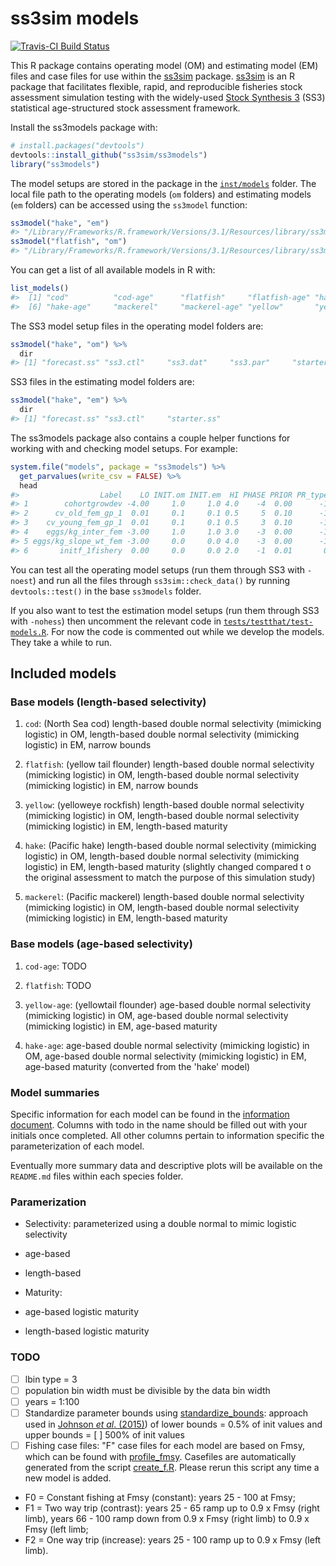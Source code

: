 <!-- README.md is generated from README.Rmd. Please edit that file and run
     `rmarkdown::render()` on this file. -->
ss3sim models
=============

[![Travis-CI Build Status](https://travis-ci.org/ss3sim/ss3models.png?branch=master)](https://travis-ci.org/ss3sim/ss3models)

This R package contains operating model (OM) and estimating model (EM) files and case files for use within the [ss3sim](https://github.com/ss3sim/ss3sim) package. [ss3sim](https://github.com/ss3sim/ss3sim) is an R package that facilitates flexible, rapid, and reproducible fisheries stock assessment simulation testing with the widely-used [Stock Synthesis 3](http://nft.nefsc.noaa.gov/Stock_Synthesis_3.htm) (SS3) statistical age-structured stock assessment framework.

Install the ss3models package with:

``` r
# install.packages("devtools")
devtools::install_github("ss3sim/ss3models")
library("ss3models")
```

The model setups are stored in the package in the [`inst/models`](inst/models) folder. The local file path to the operating models (`om` folders) and estimating models (`em` folders) can be accessed using the `ss3model` function:

``` r
ss3model("hake", "em")
#> "/Library/Frameworks/R.framework/Versions/3.1/Resources/library/ss3models/models/hake/em"
ss3model("flatfish", "om")
#> "/Library/Frameworks/R.framework/Versions/3.1/Resources/library/ss3models/models/flatfish/om"
```

You can get a list of all available models in R with:

``` r
list_models()
#>  [1] "cod"          "cod-age"      "flatfish"     "flatfish-age" "hake"        
#>  [6] "hake-age"     "mackerel"     "mackerel-age" "yellow"       "yellow-age"
```

The SS3 model setup files in the operating model folders are:

``` r
ss3model("hake", "om") %>%
  dir
#> [1] "forecast.ss" "ss3.ctl"     "ss3.dat"     "ss3.par"     "starter.ss"
```

SS3 files in the estimating model folders are:

``` r
ss3model("hake", "em") %>%
  dir
#> [1] "forecast.ss" "ss3.ctl"     "starter.ss"
```

The ss3models package also contains a couple helper functions for working with and checking model setups. For example:

``` r
system.file("models", package = "ss3models") %>%
  get_parvalues(write_csv = FALSE) %>%
  head
#>                  Label    LO INIT.om INIT.em  HI PHASE PRIOR PR_type   SD model
#> 1        cohortgrowdev -4.00     1.0     1.0 4.0    -4  0.00      -1  0.0   cod
#> 2      cv_old_fem_gp_1  0.01     0.1     0.1 0.5     5  0.10      -1  0.8   cod
#> 3    cv_young_fem_gp_1  0.01     0.1     0.1 0.5     3  0.10      -1  0.8   cod
#> 4    eggs/kg_inter_fem -3.00     1.0     1.0 3.0    -3  0.00      -1  0.0   cod
#> 5 eggs/kg_slope_wt_fem -3.00     0.0     0.0 4.0    -3  0.00      -1  0.0   cod
#> 6       initf_1fishery  0.00     0.0     0.0 2.0    -1  0.01       0 99.0   cod
```

You can test all the operating model setups (run them through SS3 with `-noest`) and run all the files through `ss3sim::check_data()` by running `devtools::test()` in the base `ss3models` folder.

If you also want to test the estimation model setups (run them through SS3 with `-nohess`) then uncomment the relevant code in [`tests/testthat/test-models.R`](tests/testthat/test-models.R). For now the code is commented out while we develop the models. They take a while to run.

Included models
---------------

### Base models (length-based selectivity)

1.  `cod`: (North Sea cod) length-based double normal selectivity (mimicking logistic) in OM, length-based double normal selectivity (mimicking logistic) in EM, narrow bounds

2.  `flatfish`: (yellow tail flounder) length-based double normal selectivity (mimicking logistic) in OM, length-based double normal selectivity (mimicking logistic) in EM, narrow bounds

3.  `yellow`: (yelloweye rockfish) length-based double normal selectivity (mimicking logistic) in OM, length-based double normal selectivity (mimicking logistic) in EM, length-based maturity

4.  `hake`: (Pacific hake) length-based double normal selectivity (mimicking logistic) in OM, length-based double normal selectivity (mimicking logistic) in EM, length-based maturity (slightly changed compared t o the original assessment to match the purpose of this simulation study)

5. `mackerel`: (Pacific mackerel) length-based double normal selectivity (mimicking logistic) in OM, length-based double normal selectivity (mimicking logistic) in EM, length-based maturity

### Base models (age-based selectivity)

1.  `cod-age`: TODO

2.  `flatfish`: TODO

3.  `yellow-age`: (yellowtail flounder) age-based double normal selectivity (mimicking logistic) in OM, age-based double normal selectivity (mimicking logistic) in EM, age-based maturity

4.  `hake-age`: age-based double normal selectivity (mimicking logistic) in OM, age-based double normal selectivity (mimicking logistic) in EM, age-based maturity (converted from the 'hake' model)

### Model summaries

Specific information for each model can be found in the [information document](https://github.com/ss3sim/growth_models/blob/master/extra/modelinfo.csv). Columns with todo in the name should be filled out with your initials once completed. All other columns pertain to information specific the parameterization of each model.

Eventually more summary data and descriptive plots will be available on the `README.md` files within each species folder.

### Paramerization

-   Selectivity: parameterized using a double normal to mimic logistic selectivity
-   age-based
-   length-based

-   Maturity:
-   age-based logistic maturity
-   length-based logistic maturity

### TODO

-   [ ] lbin type = 3
-   [ ] population bin width must be divisible by the data bin width
-   [ ] years = 1:100
-   [ ] Standardize parameter bounds using [standardize\_bounds](https://github.com/ss3sim/ss3sim/blob/master/R/standardize_bounds.R): approach used in [Johnson *et al*. (2015)](http://icesjms.oxfordjournals.org/content/early/2014/04/09/icesjms.fsu055.full.pdf?keytype=ref&ijkey=NEXmZIkz3289u3z)) of lower bounds = 0.5% of init values and upper bounds = [ ] 500% of init values
-   [ ] Fishing case files: "F" case files for each model are based on Fmsy, which can be found with [profile\_fmsy](https://github.com/ss3sim/ss3sim/blob/master/R/profile_fmsy.r). Casefiles are automatically generated from the script [create\_f.R](https://github.com/ss3sim/growth_models/blob/master/create_f.R). Please rerun this script any time a new model is added.
-   F0 = Constant fishing at Fmsy (constant): years 25 - 100 at Fmsy;
-   F1 = Two way trip (contrast): years 25 - 65 ramp up to 0.9 x Fmsy (right limb), years 66 - 100 ramp down from 0.9 x Fmsy (right limb) to 0.9 x Fmsy (left limb;
-   F2 = One way trip (increase): years 25 - 100 ramp up to 0.9 x Fmsy (left limb).
